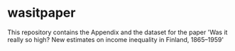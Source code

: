 # wasitpaper
This repository contains the Appendix and the dataset for the paper 'Was it really so high? New estimates on income inequality in Finland, 1865–1959'
